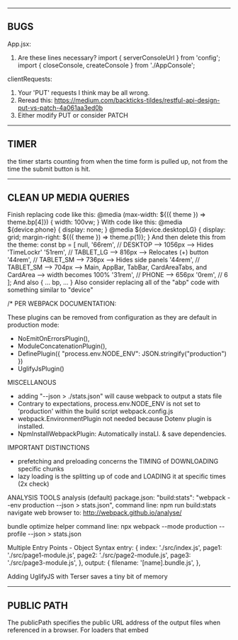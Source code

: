 -------------------------------------------------------
 BUGS
-------------------------------------------------------
App.jsx:
1. Are these lines necessary?
  import { serverConsoleUrl } from 'config';
  import { closeConsole, createConsole } from './AppConsole';

clientRequests:
1. Your 'PUT' requests I think may be all wrong.
2. Reread this: https://medium.com/backticks-tildes/restful-api-design-put-vs-patch-4a061aa3ed0b
3. Either modify PUT or consider PATCH

-------------------------------------------------------
 TIMER
-------------------------------------------------------
the timer starts counting from when the time form is
pulled up, not from the time the submit button is hit.

-------------------------------------------------------
 CLEAN UP MEDIA QUERIES
-------------------------------------------------------
Finish replacing code like this:
  @media (max-width: ${({ theme }) => theme.bp[4]}) {
    width: 100vw;
  }
With code like this:
  @media ${device.phone} {
    display: none;
  }
  @media ${device.desktopLG} {
    display: grid;
    margin-right: ${({ theme }) => theme.p(1)};
  }
And then delete this from the theme:
  const bp = [
    null,
    '66rem',  // DESKTOP    -->  1056px -->  Hides 'TimeLockr'
    '51rem',  // TABLET_LG  -->  816px  -->  Relocates (+) button
    '44rem',  // TABLET_SM  -->  736px  -->  Hides side panels
    '44rem',  // TABLET_SM  -->  704px  -->  Main, AppBar, TabBar, CardAreaTabs, and CardArea --> width becomes 100%
    '31rem',  // PHONE      -->  656px
    '0rem',   // 6
  ];
And also
  {
    ...
    bp,
    ...
  }
Also consider replacing all of the "abp" code with something similar to "device"

/*
PER WEBPACK DOCUMENTATION:

These plugins can be removed from configuration as they are default in production mode:
 - NoEmitOnErrorsPlugin(),
 - ModuleConcatenationPlugin(),
 - DefinePlugin({ "process.env.NODE_ENV": JSON.stringify("production") })
 - UglifyJsPlugin()

MISCELLANOUS
  - adding  "--json > ./stats.json" will cause webpack to output a stats file
  - Contrary to expectations, process.env.NODE_ENV is not set to
    'production' within the build script webpack.config.js
  - webpack.EnvironmentPlugin not needed because Dotenv plugin is installed.
  - NpmInstallWebpackPlugin: Automatically instaLl. & save dependencies.

IMPORTANT DISTINCTIONS
  - prefetching and preloading concerns the TIMING of DOWNLOADING specific chunks
  - lazy loading is the splitting up of code and LOADING it at specific times
  (2x check)

ANALYSIS TOOLS
  analysis (default)
    package.json:
      "build:stats": "webpack --env production --json > stats.json",
    command line:
      npm run build:stats
    navigate web browser to:
      http://webpack.github.io/analyse/

  bundle optimize helper
    command line:
      npx webpack --mode production --profile --json > stats.json

Multiple Entry Points - Object Syntax
  entry: {
    index: './src/index.js',
    page1: './src/page1-module.js',
    page2: './src/page2-module.js',
    page3: './src/page3-module.js',
  },
  output: {
    filename: '[name].bundle.js',
  },

  Adding UglifyJS with Terser saves a tiny bit of memory

------------------------------------------------------------------------
PUBLIC PATH
------------------------------------------------------------------------
The publicPath specifies the public URL address of the output files when referenced in a
browser. For loaders that embed <script> or <link> tags or reference assets like images,
publicPath is used as the href or url() to the file when it's different than their location
on disk (as specified by path). This can be helpful when you want to host some or all output
files on a different domain or on a CDN.

 ∙∙∙ The Webpack Dev Server also uses this to determine the path where the output ∙∙∙
 ∙∙∙ files are expected to be served from. As with path you can use the [hash]    ∙∙∙
 ∙∙∙ substitution for a better caching profile.                                   ∙∙∙

------------------------------------------------------------------------
ANNOTATED CONFIG FILE --- KEEP UPDATED
------------------------------------------------------------------------
const path = require('path');
const webpack = require('webpack');
const Dotenv = require('dotenv-webpack');
const TerserPlugin = require('terser-webpack-plugin');
const HtmlWebpackPlugin = require('html-webpack-plugin');
const { CleanWebpackPlugin } = require('clean-webpack-plugin');
const BundleAnalyzerPlugin = require('webpack-bundle-analyzer').BundleAnalyzerPlugin;

// ALSO NEED TO MAKE SURE DATA IS RETRIVED ASAP, TO LOAD CARDS
// bring back the bootstrap cdn.  The new size looks like shit.

// devServer.contentBase: if stuff goes wrong, add this back to dev-server to see if it helps
// I think it only matters when you are outputting bundle files, which you are not
// doing in dev mode.  You would probably need this line if you were trying to run
// the production build: contentBase: path.resolve(__dirname, '../build'),

// CopyWebpackPlugin: I think this is when you need to copy a large folder of static assets
// into your build folder.  The other loaders move different types of files that are
// referenced in the javascript code itself.  This seems to be stuff you need, but do not
// use an import statement to bring into your app via JS code.

const config = {
  mode: process.env.NODE_ENV,
  entry: './src/index.jsx',
  output: {
    filename: '[name].bundle.js',
    chunkFilename: '[name].bundle.js',
    publicPath: '/',
    path: path.resolve(__dirname, '../build'),
  },
  module: {
    rules: [
      { test: /\.(js|jsx)$/, use: 'babel-loader', exclude: /node_modules/ },
      { test: /\.(js|jsx)$/, include: /node_modules/, use: ['react-hot-loader/webpack'] },
      { test: /\.less$/, use: ['style-loader', 'css-loader/locals', 'less-loader'] },
      { test: /\.png$/, use: [{ loader: 'url-loader', options: { mimetype: 'image/png' } }] },
    ],
  },
  node: {
    console: true,
    fs: 'empty',
    net: 'empty',
    tls: 'empty',
  },
  optimization: {
    minimize: true,
    minimizer: [
      new TerserPlugin({
        terserOptions: {
          extractComments: true,
        },
      }),
    ],
    // FUNCTION: reduces bundle size by preventing duplication of modules
    // EFFECT: Smaller bundle, faster load times.
    splitChunks: {
      chunks: 'all',
    },
  },
  plugins: [
    // CleanWebpackPlugin()
    // Function: empties 'dist' before rebuilding
    new CleanWebpackPlugin(),
    // ModuleConcatenationPlugin
    // Function: 'hoist' or concatenate the scope of all your modules into one closure
    // and allow for your code to have a faster execution time in the browser
    // Result: faster execution at runtime
    // Notes: (1) Automatically disabled when not in production mode
    //        (2) babel 'modules' option needs to be set to false.
    new BundleAnalyzerPlugin({
      analyzerMode: 'static',
      openAnalyzer: false,
      generateStatsFile: true,
    }),
    // Dotenv()
    // Function: Wraps dotenv and Webpack.DefinePlugin. As such, it does a text
    // replace in the resulting bundle for any instances of process.env.
    new Dotenv(),
    // HtmlWebpackPlugin()
    // Function: Create index.html from template file, adds a pair of script tags
    // for each [name].bundle.js, and sets other properties of HTML file according
    // to other options.
    new HtmlWebpackPlugin({
      filename: 'index.html',
      template: path.resolve(__dirname, '../src/assets/index.html'),
      title: 'TimeLockr',
      favicon: path.resolve(__dirname, '../src/assets/favicon.ico'),
      meta: { viewport: 'minimum-scale=1, initial-scale=1, width=device-width, shrink-to-fit=no' },
      inject: 'body',
    }),
    // ContextReplacementPlugin
    // Function: ...cannot remember why I added this.
    new webpack.ContextReplacementPlugin(
      /moment[/\\]locale$/, /en-gb/,
    ),
  ],
  resolve: {
    extensions: ['.js', '.jsx', '.css'],
    alias: {
      actions: path.resolve(__dirname, '../src/actions/index.js'),
      components: path.resolve(__dirname, '../src/components/index.js'),
      config: path.resolve(__dirname, '../config.js'),
      store: path.resolve(__dirname, '../src/store.js'),
      theme: path.resolve(__dirname, '../src/theme/index.js'),
      types: path.resolve(__dirname, '../src/actions/types.js'),
      utilities: path.resolve(__dirname, '../src/utilities/index.js'),
    },
  },
};

module.exports = (env, argv) => {
  // DEVELOPMENT
  if (argv.mode === 'development') {
    // made code referenced in the browser to corresponding source code.
    config.devtool = 'inline-source-map';
    // app.bundle.js loaded from memory, not from a fenerated file.
    config.devServer = {
      // Needed so HtmlWebpackPlugin can serve static files
      // Also needed for generation of sourcemaps.
      // Note: A relative path would be find here because dev-server is
      // for the developer's local environment. Also, use publicPath if
      // 'your page expects to find the bundle files on a different path'
      contentBase: path.resolve(__dirname, '../build'),
      // 'npm start' will additionally open localhost to display app
      open: true,
    };
    return config;
  }

  // PRODUCTION
  config.mode = 'production';
  config.devtool = 'none';
  return config;
};


------------------------------------------------------------------------
STUDY NOTES AND PLANNED EXERCISES FOR WEBPACK OPTIMIZATION
------------------------------------------------------------------------
 Misc Loaders (1+)
------------------------------------------------------------------------
• mini-css-extract-plugin
• bundle-loader
• promise-loader
• terser (minifies bundle)
+ Extract 1-2 MUI icon dependencies (1+)
  (Then watch webpack file or url loader copy them as assets to dist folded)
------------------------------------------------------------------------
 Dynamic Import
------------------------------------------------------------------------
  • then() (1+)
  • async await (1+)
  • WEBPACK.CONFIG.JS: output: { ..., chunkFilename: '[name].bundle.js', ... }
  • COMPONENT FILE:    import(/* webpackChunkName: "lodash" ____'lodash');
------------------------------------------------------------------------
 Analysis Tools (2+)
------------------------------------------------------------------------
  • analysis
  • webpack-chart
  • webpack-visualizer
  • webpack-bundle-analyzer
  • webpack bundle optimize helper
  • bundle-stats

------------------------------------------------------------------------
 Loadable Components (1+)
------------------------------------------------------------------------
•  Library splitting
@loadable/component supports library splitting using render props. This is not possible with React.lazy.

------------------------------------------------------------------------
 SplitChunksPlugin (1+)
------------------------------------------------------------------------
1+ prefetch/1+ preload
• PREFETCH: resource is probably needed for some navigation in the future
• PRELOAD: resource might be needed during the current navigation

DIFFERENCES
A preloaded chunk starts loading in parallel to the parent chunk.
A prefetched chunk starts after the parent chunk finishes loading.

A preloaded chunk has medium priority and is instantly downloaded.
A prefetched chunk is downloaded while the browser is idle.

A preloaded chunk should be instantly requested by the parent chunk.
A prefetched chunk can be used anytime in the future.

Browser support is different.

------------------------------------------------------------------------
 Multiple Entry Points
------------------------------------------------------------------------
  • Single-page applications...?... might be able to split your authorization page into one bundle, and the rest of your app into another bundle.
  • Multi-page applications that reuse a lot of code/modules between entry points can greatly benefit from these techniques, as the number of entry points increases.
   •• Gives optimization.splitChunks chance to create bundles of shared application code between each page.
  • dependOn entry option (don't use, better options)

------------------------------------------------------------------------
 MISCELANEOUS
------------------------------------------------------------------------
React.lazy (1+)
Webpack Merge (Try this again. good for "Scalable webpack configurations")

------------------------------------------------------------------------
 SKIP ME
------------------------------------------------------------------------


———————————————————————————————————————————————————————————————————————————————
 OPTIMIZATION GAINS
———————————————————————————————————————————————————————————————————————————————
  Built at: 02/28/2020 12:39:00 PM
           favicon.ico   66.1 KiB
            index.html  416 bytes
        main.bundle.js    148 KiB
vendors~main.bundle.js   1.12 MiB

Built at: 02/28/2020 12:53:34 PM
           favicon.ico   66.1 KiB
            index.html  416 bytes
        main.bundle.js    148 KiB
vendors~main.bundle.js   1.12 MiB

Built at: 02/28/2020 12:57:28 PM
           2.bundle.js   48.6 KiB
           3.bundle.js    3.2 KiB
           4.bundle.js   4.37 KiB
           favicon.ico   66.1 KiB
            index.html  416 bytes
        main.bundle.js    141 KiB
vendors~main.bundle.js   1.08 MiB

Built at: 02/28/2020 1:00:07 PM
           2.bundle.js   48.6 KiB
           3.bundle.js    3.2 KiB
           4.bundle.js   4.37 KiB
           favicon.ico   66.1 KiB
            index.html  416 bytes
        main.bundle.js    141 KiB
vendors~main.bundle.js   1.08 MiB

Built at: 02/28/2020 1:01:51 PM
           2.bundle.js   48.6 KiB
           3.bundle.js    3.2 KiB
           4.bundle.js   4.37 KiB
           favicon.ico   66.1 KiB
            index.html  416 bytes
        main.bundle.js    141 KiB
vendors~main.bundle.js   1.08 MiB

Built at: 02/28/2020 1:14:51 PM
             card-area-chunk.bundle.js    3.2 KiB
        card-area-tabs-chunk.bundle.js   4.37 KiB
                           favicon.ico   66.1 KiB
                            index.html  416 bytes
                        main.bundle.js    141 KiB
vendors~card-area-tabs-chunk.bundle.js   48.6 KiB
                vendors~main.bundle.js   1.08 MiB

Built at: 02/28/2020 2:04:46 PM
        card-area-tabs.bundle.js   4.37 KiB
             card-area.bundle.js    3.2 KiB
                     favicon.ico   66.1 KiB
         feteched-main.bundle.js   10.3 KiB
                      index.html  416 bytes
                  main.bundle.js    136 KiB
vendors~card-area-tabs.bundle.js   48.6 KiB
          vendors~main.bundle.js   1.07 MiB

Built at: 02/28/2020 2:10:05 PM
                           Asset       Size
        card-area-tabs.bundle.js   20.6 KiB
             card-area.bundle.js   15.2 KiB
                     favicon.ico   66.1 KiB
         feteched-main.bundle.js   31.6 KiB
                      index.html  416 bytes
                  main.bundle.js    672 KiB
vendors~card-area-tabs.bundle.js    152 KiB
          vendors~main.bundle.js   10.1 MiB
———————————————————————————————————————————————————————————————————————————————
ADDED UGLIFYJSPLUGIN
———————————————————————————————————————————————————————————————————————————————
Built at: 02/28/2020 2:17:40 PM
        card-area-tabs.bundle.js   4.35 KiB
             card-area.bundle.js   3.17 KiB
                     favicon.ico   66.1 KiB
         feteched-main.bundle.js   10.3 KiB
                      index.html  416 bytes
                  main.bundle.js    136 KiB
vendors~card-area-tabs.bundle.js   48.5 KiB
          vendors~main.bundle.js   1.07 MiB
———————————————————————————————————————————————————————————————————————————————
ALL COMMENTS FILTERED
———————————————————————————————————————————————————————————————————————————————
        card-area-tabs.bundle.js   4.35 KiB
             card-area.bundle.js   3.17 KiB
                     favicon.ico   66.1 KiB
                      index.html  416 bytes
                  main.bundle.js    136 KiB
        prefeched-main.bundle.js   10.3 KiB
vendors~card-area-tabs.bundle.js   48.5 KiB
          vendors~main.bundle.js   1.07 MiB
———————————————————————————————————————————————————————————————————————————————
CHANGING "en" TO "en-gb" in
webpack.ContextReplacementPlugin(/moment[/\\]locale$/, /en-gb/),
to properly exclude locale files
———————————————————————————————————————————————————————————————————————————————
Built at: 03/01/2020 4:15:47 AM
          card-area-tabs.bundle.js   4.39 KiB
               card-area.bundle.js   3.22 KiB
                       favicon.ico   66.1 KiB
                        index.html  416 bytes
                    main.bundle.js    136 KiB
          prefeched-main.bundle.js   10.3 KiB
  vendors~card-area-tabs.bundle.js   48.7 KiB
            vendors~main.bundle.js   1.06 MiB
vendors~main.bundle.js.LICENSE.txt   2.21 KiB
———————————————————————————————————————————————————————————————————————————————
ADDING "-p" TO "npm run build"
Some of what has been described above can also be achieved by using
the command line. For example, the --optimize-minimize flag will
include the TerserPlugin behind the scenes. The --define
process.env.NODE_ENV="'production'" will do the same for the DefinePlugin
instance described above. And, webpack -p will automatically invoke
both those flags and thus the plugins to be included.
———————————————————————————————————————————————————————————————————————————————
Built at: 03/01/2020 4:53:07 AM
          card-area-tabs.bundle.js   4.39 KiB
               card-area.bundle.js   3.22 KiB
                       favicon.ico   66.1 KiB
                        index.html  416 bytes
                    main.bundle.js    136 KiB
          prefeched-main.bundle.js   9.93 KiB
  vendors~card-area-tabs.bundle.js   43.6 KiB
            vendors~main.bundle.js    717 KiB
vendors~main.bundle.js.LICENSE.txt   2.76 KiB

Built at: 03/01/2020 6:02:27 AM
                    card-area-tabs.bundle.js   12.4 KiB
        card-area-tabs.bundle.js.LICENSE.txt  538 bytes
                         card-area.bundle.js   9.44 KiB
             card-area.bundle.js.LICENSE.txt  354 bytes
                                 favicon.ico   66.1 KiB
                                  index.html  416 bytes
                              main.bundle.js    421 KiB
                  main.bundle.js.LICENSE.txt     13 KiB
                    prefeched-main.bundle.js   19.9 KiB
        prefeched-main.bundle.js.LICENSE.txt  747 bytes
            vendors~card-area-tabs.bundle.js    125 KiB
vendors~card-area-tabs.bundle.js.LICENSE.txt   6.67 KiB
                      vendors~main.bundle.js   8.52 MiB
          vendors~main.bundle.js.LICENSE.txt    158 KiB


Built at: 03/01/2020 6:03:55 AM
          card-area-tabs.bundle.js   4.39 KiB
               card-area.bundle.js   3.22 KiB
                       favicon.ico   66.1 KiB
                        index.html  416 bytes
                    main.bundle.js    136 KiB
          prefeched-main.bundle.js   9.93 KiB
  vendors~card-area-tabs.bundle.js   43.6 KiB
            vendors~main.bundle.js    717 KiB
vendors~main.bundle.js.LICENSE.txt   2.76 KiB


Built at: 03/01/2020 10:00:33 AM
             5.bundle.js   43.6 KiB
card-area-tabs.bundle.js   4.39 KiB
     card-area.bundle.js   3.22 KiB
prefeched-main.bundle.js   9.93 KiB
             favicon.ico   66.1 KiB
              index.html  346 bytes
          main.bundle.js    136 KiB
             4.bundle.js    710 KiB
 4.bundle.js.LICENSE.txt   2.61 KiB
